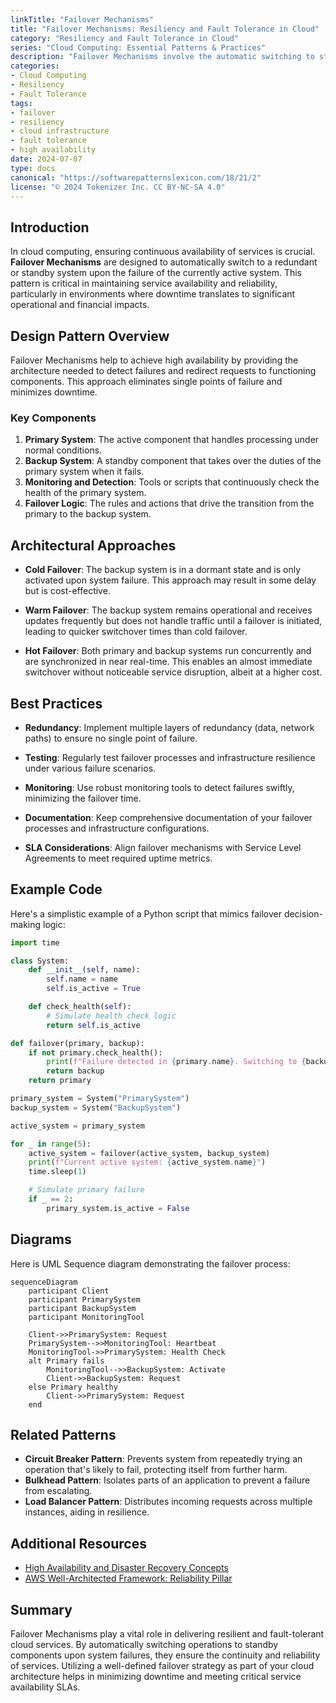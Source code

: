 ```yaml
---
linkTitle: "Failover Mechanisms"
title: "Failover Mechanisms: Resiliency and Fault Tolerance in Cloud"
category: "Resiliency and Fault Tolerance in Cloud"
series: "Cloud Computing: Essential Patterns & Practices"
description: "Failover Mechanisms involve the automatic switching to standby components in the event of a failure, ensuring uninterrupted service as part of a robust cloud infrastructure."
categories:
- Cloud Computing
- Resiliency
- Fault Tolerance
tags:
- failover
- resiliency
- cloud infrastructure
- fault tolerance
- high availability
date: 2024-07-07
type: docs
canonical: "https://softwarepatternslexicon.com/18/21/2"
license: "© 2024 Tokenizer Inc. CC BY-NC-SA 4.0"
---
```


## Introduction

In cloud computing, ensuring continuous availability of services is crucial. **Failover Mechanisms** are designed to automatically switch to a redundant or standby system upon the failure of the currently active system. This pattern is critical in maintaining service availability and reliability, particularly in environments where downtime translates to significant operational and financial impacts.

## Design Pattern Overview

Failover Mechanisms help to achieve high availability by providing the architecture needed to detect failures and redirect requests to functioning components. This approach eliminates single points of failure and minimizes downtime.

### Key Components

1. **Primary System**: The active component that handles processing under normal conditions.
2. **Backup System**: A standby component that takes over the duties of the primary system when it fails.
3. **Monitoring and Detection**: Tools or scripts that continuously check the health of the primary system.
4. **Failover Logic**: The rules and actions that drive the transition from the primary to the backup system.

## Architectural Approaches

- **Cold Failover**: The backup system is in a dormant state and is only activated upon system failure. This approach may result in some delay but is cost-effective.
  
- **Warm Failover**: The backup system remains operational and receives updates frequently but does not handle traffic until a failover is initiated, leading to quicker switchover times than cold failover.
  
- **Hot Failover**: Both primary and backup systems run concurrently and are synchronized in near real-time. This enables an almost immediate switchover without noticeable service disruption, albeit at a higher cost.

## Best Practices

- **Redundancy**: Implement multiple layers of redundancy (data, network paths) to ensure no single point of failure.
  
- **Testing**: Regularly test failover processes and infrastructure resilience under various failure scenarios.
  
- **Monitoring**: Use robust monitoring tools to detect failures swiftly, minimizing the failover time.
  
- **Documentation**: Keep comprehensive documentation of your failover processes and infrastructure configurations.
  
- **SLA Considerations**: Align failover mechanisms with Service Level Agreements to meet required uptime metrics.

## Example Code 

Here's a simplistic example of a Python script that mimics failover decision-making logic:

```python
import time

class System:
    def __init__(self, name):
        self.name = name
        self.is_active = True

    def check_health(self):
        # Simulate health check logic
        return self.is_active

def failover(primary, backup):
    if not primary.check_health():
        print(f"Failure detected in {primary.name}. Switching to {backup.name}.")
        return backup
    return primary

primary_system = System("PrimarySystem")
backup_system = System("BackupSystem")

active_system = primary_system

for _ in range(5):
    active_system = failover(active_system, backup_system)
    print(f"Current active system: {active_system.name}")
    time.sleep(1)

    # Simulate primary failure
    if _ == 2:
        primary_system.is_active = False
```

## Diagrams

Here is UML Sequence diagram demonstrating the failover process:

```mermaid
sequenceDiagram
    participant Client
    participant PrimarySystem
    participant BackupSystem
    participant MonitoringTool

    Client->>PrimarySystem: Request
    PrimarySystem-->>MonitoringTool: Heartbeat
    MonitoringTool->>PrimarySystem: Health Check
    alt Primary fails
        MonitoringTool-->>BackupSystem: Activate
        Client->>BackupSystem: Request
    else Primary healthy
        Client->>PrimarySystem: Request
    end
```

## Related Patterns

- **Circuit Breaker Pattern**: Prevents system from repeatedly trying an operation that's likely to fail, protecting itself from further harm.
- **Bulkhead Pattern**: Isolates parts of an application to prevent a failure from escalating.
- **Load Balancer Pattern**: Distributes incoming requests across multiple instances, aiding in resilience.

## Additional Resources

- [High Availability and Disaster Recovery Concepts](https://link-to-resource)
- [AWS Well-Architected Framework: Reliability Pillar](https://aws.amazon.com/architecture/well-architected/)

## Summary

Failover Mechanisms play a vital role in delivering resilient and fault-tolerant cloud services. By automatically switching operations to standby components upon system failures, they ensure the continuity and reliability of services. Utilizing a well-defined failover strategy as part of your cloud architecture helps in minimizing downtime and meeting critical service availability SLAs.
